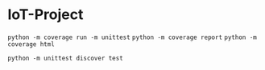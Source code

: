 # IoT-Project

`python -m coverage run -m unittest`
`python -m coverage report`
`python -m coverage html`

`python -m unittest discover test`